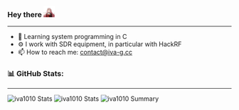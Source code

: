 ### Hey there <img src="https://github.com/iva1010/iva1010/blob/main/jump.gif" width="25px">
---

- 🔬 Learning system programming in C
- ⚙️ I work with SDR equipment, in particular with HackRF
- 📫 How to reach me: contact@iva-g.cc

### 📊 GitHub Stats:
---

<!---[![Stats](https://github-readme-stats.vercel.app/api?username=iva1010&show_icons=true&theme=dracula)](https://github.com/iva1010?tab=repositories)-->

![iva1010 Stats](https://github-profile-summary-cards.vercel.app/api/cards/repos-per-language?username=iva1010&theme=monokai)
![iva1010 Stats](https://github-profile-summary-cards.vercel.app/api/cards/most-commit-language?username=iva1010&theme=monokai)
![iva1010 Summary](https://github-profile-summary-cards.vercel.app/api/cards/profile-details?username=iva1010&theme=monokai)
